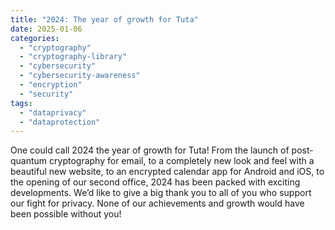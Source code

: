 ```yaml
---
title: "2024: The year of growth for Tuta"
date: 2025-01-06
categories: 
  - "cryptography"
  - "cryptography-library"
  - "cybersecurity"
  - "cybersecurity-awareness"
  - "encryption"
  - "security"
tags: 
  - "dataprivacy"
  - "dataprotection"
---
```


One could call 2024 the year of growth for Tuta! From the launch of post-quantum cryptography for email, to a completely new look and feel with a beautiful new website, to an encrypted calendar app for Android and iOS, to the opening of our second office, 2024 has been packed with exciting developments. We’d like to give a big thank you to all of you who support our fight for privacy. None of our achievements and growth would have been possible without you!
